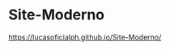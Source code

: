 # Site-Moderno

<a target="_blank" href="https://lucasoficialph.github.io/Site-Moderno/">https://lucasoficialph.github.io/Site-Moderno/</a>
